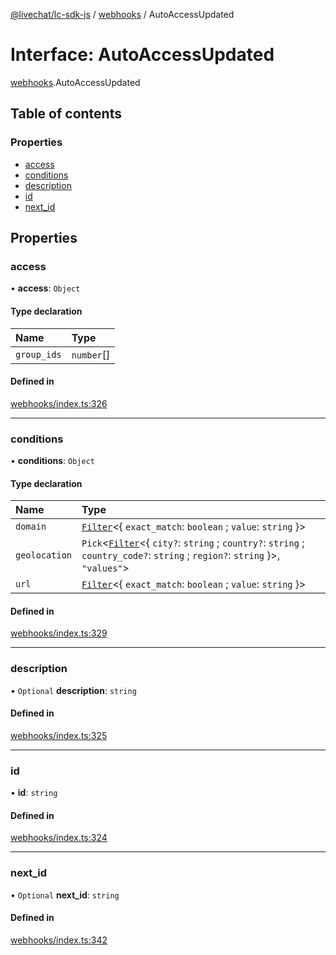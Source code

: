 [@livechat/lc-sdk-js](../README.md) / [webhooks](../modules/webhooks.md) / AutoAccessUpdated

# Interface: AutoAccessUpdated

[webhooks](../modules/webhooks.md).AutoAccessUpdated

## Table of contents

### Properties

- [access](webhooks.AutoAccessUpdated.md#access)
- [conditions](webhooks.AutoAccessUpdated.md#conditions)
- [description](webhooks.AutoAccessUpdated.md#description)
- [id](webhooks.AutoAccessUpdated.md#id)
- [next\_id](webhooks.AutoAccessUpdated.md#next_id)

## Properties

### access

• **access**: `Object`

#### Type declaration

| Name | Type |
| :------ | :------ |
| `group_ids` | `number`[] |

#### Defined in

[webhooks/index.ts:326](https://github.com/livechat/lc-sdk-js/blob/a3fdde0/src/webhooks/index.ts#L326)

___

### conditions

• **conditions**: `Object`

#### Type declaration

| Name | Type |
| :------ | :------ |
| `domain` | [`Filter`](objects.Filter.md)<{ `exact_match`: `boolean` ; `value`: `string`  }\> |
| `geolocation` | `Pick`<[`Filter`](objects.Filter.md)<{ `city?`: `string` ; `country?`: `string` ; `country_code?`: `string` ; `region?`: `string`  }\>, ``"values"``\> |
| `url` | [`Filter`](objects.Filter.md)<{ `exact_match`: `boolean` ; `value`: `string`  }\> |

#### Defined in

[webhooks/index.ts:329](https://github.com/livechat/lc-sdk-js/blob/a3fdde0/src/webhooks/index.ts#L329)

___

### description

• `Optional` **description**: `string`

#### Defined in

[webhooks/index.ts:325](https://github.com/livechat/lc-sdk-js/blob/a3fdde0/src/webhooks/index.ts#L325)

___

### id

• **id**: `string`

#### Defined in

[webhooks/index.ts:324](https://github.com/livechat/lc-sdk-js/blob/a3fdde0/src/webhooks/index.ts#L324)

___

### next\_id

• `Optional` **next\_id**: `string`

#### Defined in

[webhooks/index.ts:342](https://github.com/livechat/lc-sdk-js/blob/a3fdde0/src/webhooks/index.ts#L342)
